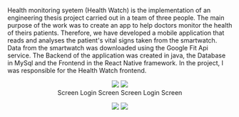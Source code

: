 Health monitoring syetem (Health Watch) is the implementation of an engineering thesis project carried out in a team of three people. The main purpose of the work was to create an app to help doctors monitor the health of theirs patients. Therefore, we have developed a mobile application that reads and analyses the patient's vital signs taken from the smartwatch. Data from the smartwatch was downloaded using the Google Fit Api service. The Backend of the application was created in java, the Database in MySql and the Frontend in the React Native framework. In the project, I was responsible for the Health Watch frontend. 


<div align="center">
  <p align="row">
    <img src="https://user-images.githubusercontent.com/65900710/226182589-66d15530-2347-4a82-8921-0c4fb9723e9d.jpg">
    <img src="https://user-images.githubusercontent.com/65900710/226182589-66d15530-2347-4a82-8921-0c4fb9723e9d.jpg">
  </br>
    Screen Login Screen         Screen Login Screen
  </p>
  <img src="https://user-images.githubusercontent.com/65900710/226182589-66d15530-2347-4a82-8921-0c4fb9723e9d.jpg">   
  <img src="https://user-images.githubusercontent.com/65900710/226182589-66d15530-2347-4a82-8921-0c4fb9723e9d.jpg">   
  </div>

